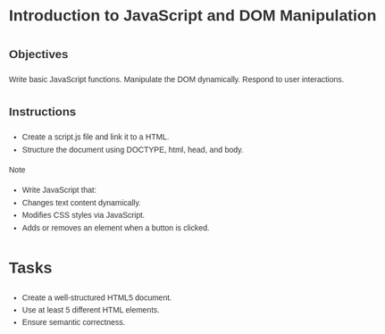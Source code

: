 # Introduction to JavaScript and DOM Manipulation

## Objectives

Write basic JavaScript functions.
Manipulate the DOM dynamically.
Respond to user interactions.

## Instructions

- Create a script.js file and link it to a HTML.
- Structure the document using DOCTYPE, html, head, and body.

>[!NOTE]
>  - Write JavaScript that:
>  - Changes text content dynamically.
>  - Modifies CSS styles via JavaScript.
>  - Adds or removes an element when a button is clicked.


# Tasks
- Create a well-structured HTML5 document.
- Use at least 5 different HTML elements.
- Ensure semantic correctness.
<!DOCTYPE html>
<html lang="en">
<head>
    <meta charset="UTF-8">
    <meta name="viewport" content="width=device-width, initial-scale=1.0">
    <title>DOM Manipulation Project</title>
    <style>
        body {
            font-family: Arial, sans-serif;
            line-height: 1.6;
            margin: 0;
            padding: 20px;
            max-width: 800px;
            margin: 0 auto;
            color: #333;
        }

        header {
            text-align: center;
            margin-bottom: 30px;
            padding-bottom: 20px;
            border-bottom: 1px solid #eee;
        }

        .content-section {
            margin-bottom: 30px;
            padding: 20px;
            border-radius: 5px;
            background-color: #f9f9f9;
        }

        .action-btn {
            padding: 10px 15px;
            background-color: #4CAF50;
            color: white;
            border: none;
            border-radius: 4px;
            cursor: pointer;
            font-size: 16px;
            margin: 10px 0;
        }

        .action-btn:hover {
            background-color: #45a049;
        }

        .demo-box {
            padding: 20px;
            background-color: #f0f0f0;
            border-radius: 5px;
            transition: all 0.3s ease;
        }

        .special-message {
            padding: 15px;
            background-color: #e7f3fe;
            border-left: 5px solid #2196F3;
            margin-top: 10px;
        }

        .additional-content {
            background-color: #fff;
            padding: 20px;
            border-radius: 5px;
            box-shadow: 0 2px 4px rgba(0,0,0,0.1);
        }

        footer {
            text-align: center;
            margin-top: 30px;
            padding-top: 20px;
            border-top: 1px solid #eee;
            color: #666;
        }
    </style>
</head>
<body>
    <header>
        <h1 id="main-heading">DOM Manipulation Project</h1>
    </header>
    
    <main>
        <section class="content-section">
            <p id="dynamic-text">This text will change when you click the button below.</p>
            <button id="change-text-btn" class="action-btn">Change Text</button>
        </section>
        
        <section class="content-section">
            <div id="style-demo" class="demo-box">
                This box's style will change when you hover over it.
            </div>
        </section>
        
        <section class="content-section">
            <button id="toggle-element-btn" class="action-btn">Toggle Special Message</button>
            <div id="special-message-container"></div>
        </section>
        
        <article class="additional-content">
            <h2>Additional Information</h2>
            <p>This project demonstrates basic DOM manipulation techniques including:</p>
            <ul>
                <li>Changing text content dynamically</li>
                <li>Modifying CSS styles through JavaScript</li>
                <li>Adding and removing elements</li>
            </ul>
        </article>
    </main>
    
    <footer>
        <p>&copy; 2023 DOM Manipulation Project</p>
    </footer>
    
    <script>
        // Change text content dynamically
        const changeTextBtn = document.getElementById('change-text-btn');
        const dynamicText = document.getElementById('dynamic-text');

        changeTextBtn.addEventListener('click', () => {
            const messages = [
                "Text changed successfully!",
                "You clicked the button!",
                "DOM manipulation is fun!",
                "JavaScript makes websites interactive!",
                "Try hovering over the box below!"
            ];
            
            const randomIndex = Math.floor(Math.random() * messages.length);
            dynamicText.textContent = messages[randomIndex];
            
            // Also change the color for visual feedback
            dynamicText.style.color = getRandomColor();
        });

        // Modify CSS styles via JavaScript
        const styleDemo = document.getElementById('style-demo');

        styleDemo.addEventListener('mouseenter', () => {
            styleDemo.style.backgroundColor = getRandomColor();
            styleDemo.style.transform = 'scale(1.05)';
            styleDemo.style.boxShadow = '0 4px 8px rgba(0, 0, 0, 0.2)';
        });

        styleDemo.addEventListener('mouseleave', () => {
            styleDemo.style.backgroundColor = '#f0f0f0';
            styleDemo.style.transform = 'scale(1)';
            styleDemo.style.boxShadow = 'none';
        });

        // Add or remove an element when a button is clicked
        const toggleElementBtn = document.getElementById('toggle-element-btn');
        const specialMessageContainer = document.getElementById('special-message-container');
        let messageVisible = false;

        toggleElementBtn.addEventListener('click', () => {
            if (messageVisible) {
                // Remove the message
                specialMessageContainer.innerHTML = '';
                toggleElementBtn.textContent = 'Show Special Message';
            } else {
                // Add the message
                const message = document.createElement('div');
                message.className = 'special-message';
                message.innerHTML = `
                    <h3>Special Message!</h3>
                    <p>This element was added dynamically using JavaScript!</p>
                `;
                specialMessageContainer.appendChild(message);
                toggleElementBtn.textContent = 'Hide Special Message';
            }
            
            messageVisible = !messageVisible;
        });

        // Helper function to generate random colors
        function getRandomColor() {
            const letters = '0123456789ABCDEF';
            let color = '#';
            for (let i = 0; i < 6; i++) {
                color += letters[Math.floor(Math.random() * 16)];
            }
            return color;
        }
    </script>
</body>
</html>

Happy Coding! 💻✨
